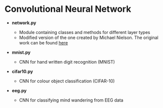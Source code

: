 # Convolutional Neural Network

* **network.py**
  * Module containing classes and methods for different layer types
  * Modified version of the one created by Michael Nielson. The original work can be found [here](https://github.com/mnielsen/neural-networks-and-deep-learning)

* **mnist.py**
  * CNN for hand written digit recognition (MNIST)

* **cifar10.py**
  * CNN for colour object classification (CIFAR-10)

* **eeg.py**
  * CNN for classifying mind wandering from EEG data
